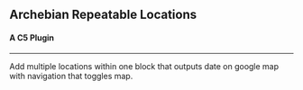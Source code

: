 <h2>Archebian Repeatable Locations</h2>
<h4>A C5 Plugin</h4>
<hr>
<p>
Add multiple locations within one block that outputs date on google map with navigation that toggles map.
</p>
